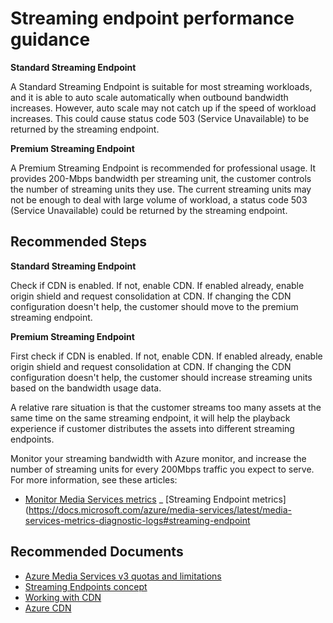 <properties pageTitle="Streaming endpoint performance guidance"
    description="Solution to streaming endpoint performance issues (status 503)"
    infoBubbleText="See details on the right"
    service="microsoft.media"
    resource="mediaservices"
    authors="Juliako"
    ms.author="juliako"
    displayOrder="1"
    articleId="mediaservices-insights-streamingendpoint-performance"
    diagnosticScenario=""
    selfHelpType="diagnostics"
    supportTopicIds=""
    resourceTags=""
    productPesIds="14885"
    cloudEnvironments="public"
/>

# Streaming endpoint performance guidance

<!--issueDescription-->
**Standard Streaming Endpoint**

A Standard Streaming Endpoint is suitable for most streaming workloads, and it is able to auto scale automatically when outbound bandwidth increases. However, auto scale may not catch up if the speed of workload increases. This could cause status code 503 (Service Unavailable) to be returned by the streaming endpoint.

**Premium Streaming Endpoint**

A Premium Streaming Endpoint is recommended for professional usage. It provides 200-Mbps bandwidth per streaming unit, the customer controls the number of streaming units they use. The current streaming units may not be enough to deal with large volume of workload, a status code 503 (Service Unavailable) could be returned by the streaming endpoint.
<!--/issueDescription-->

## **Recommended Steps**

**Standard Streaming Endpoint**

Check if CDN is enabled. If not, enable CDN. If enabled already, enable origin shield and request consolidation at CDN. If changing the CDN configuration doesn't help, the customer should move to the premium streaming endpoint.

**Premium Streaming Endpoint**

First check if CDN is enabled. If not, enable CDN. If enabled already, enable origin shield and request consolidation at CDN. If changing the CDN configuration doesn't help, the customer should increase streaming units based on the bandwidth usage data. 

A relative rare situation is that the customer streams too many assets at the same time on the same streaming endpoint, it will help the playback experience if customer distributes the assets into different streaming endpoints.

Monitor your streaming bandwidth with Azure monitor, and increase the number of streaming units for every 200Mbps traffic you expect to serve. For more information, see these articles:

- [Monitor Media Services metrics](https://docs.microsoft.com/azure/media-services/latest/media-services-metrics-howto)
_ [Streaming Endpoint metrics](https://docs.microsoft.com/azure/media-services/latest/media-services-metrics-diagnostic-logs#streaming-endpoint

## **Recommended Documents**

* [Azure Media Services v3 quotas and limitations](https://docs.microsoft.com/azure/media-services/latest/limits-quotas-constraints)
* [Streaming Endpoints concept](https://docs.microsoft.com/azure/media-services/latest/streaming-endpoint-concept)
* [Working with CDN](https://docs.microsoft.com/azure/media-services/latest/streaming-endpoint-concept#working-with-cdn)
* [Azure CDN](https://docs.microsoft.com/azure/cdn/cdn-overview)
